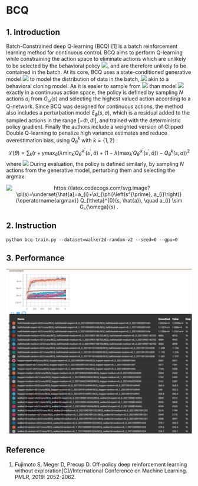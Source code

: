 # BCQ

## 1. Introduction

Batch-Constrained deep Q-learning (BCQ) [1] is a batch reinforcement learning method for continuous control. BCQ aims to perform Q-learning while constraining the action space to eliminate actions which are unlikely to be selected by the behavioral policy ![](http://latex.codecogs.com/svg.latex?\\pi_{b}), and are therefore unlikely to be contained in the batch. At its core, BCQ uses a state-conditioned generative model ![](https://latex.codecogs.com/svg.latex?G_{\\omega}:\\mathcal{S}&space;\\rightarrow&space;\\mathcal{A}) to model the distribution of data in the batch, ![](https://latex.codecogs.com/svg.latex?G_{\\omega}&space;\\approx&space;\\pi_{b}) akin to a behavioral cloning model. As it is easier to sample from ![](https://latex.codecogs.com/svg.latex?\\pi_{b}(a&space;\\mid&space;s)) than model ![](https://latex.codecogs.com/svg.latex?\\pi_{b}(a&space;\\mid&space;s)) exactly in a continuous action space, the policy is defined by sampling $N$ actions $a_{i}$ from $G_{\omega}(s)$ and selecting the highest valued action according to a Q-network. Since BCQ was designed for continuous actions, the method also includes a perturbation model $\xi_{\phi}(s, a)$, which is a residual added to the sampled actions in the range $[-\Phi, \Phi]$, and trained with the deterministic policy gradient. Finally the authors include a weighted version of Clipped Double Q-learning to penalize high variance estimates and reduce overestimation bias, using $Q_{\theta}^{k}$ with $k=\{1,2\}$ :
$$
\mathcal{L}(\theta)=\sum_{k}\left(r+\gamma \max _{\hat{a}}\left(\lambda \min _{k^{\prime}} Q_{\theta^{\prime}}^{k^{\prime}}\left(s^{\prime}, \hat{a}\right)+(1-\lambda) \max _{k^{\prime}} Q_{\theta^{\prime}}^{k^{\prime}}\left(s^{\prime}, \hat{a}\right)\right)-Q_{\theta}^{k}(s, a)\right)^{2}
$$
where ![](https://latex.codecogs.com/svg.latex?\\pi(s)=\\underset{\\hat{a}=a_{i}&plus;\\xi_{\phi}\\left(s^{\prime},&space;a_{i}\\right)}{\\operatorname{argmax}}&space;Q_{\\theta}^{0}(s,&space;\\hat{a}),&space;\\quad&space;a_{i}&space;\\sim&space;G_{\\omega}(s)&space;.$\\hat{a}=a_{i}&plus;\\xi_{\phi}\\left(s^{\\prime},&space;a_{i}\\right),&space;\\quad&space;a_{i}&space;\\sim&space;G_{\\omega}\\left(s^{\\prime}\\right).$) During evaluation, the policy is defined similarly, by sampling $N$ actions from the generative model, perturbing them and selecting the argmax:

<div align=center><img src="https://latex.codecogs.com/svg.image?\pi(s)=\underset{\hat{a}=a_{i}&plus;\xi_{\phi}\left(s^{\prime},&space;a_{i}\right)}{\operatorname{argmax}}&space;Q_{\theta}^{0}(s,&space;\hat{a}),&space;\quad&space;a_{i}&space;\sim&space;G_{\omega}(s)&space;." title="https://latex.codecogs.com/svg.image?\pi(s)=\underset{\hat{a}=a_{i}+\xi_{\phi}\left(s^{\prime}, a_{i}\right)}{\operatorname{argmax}} Q_{\theta}^{0}(s, \hat{a}), \quad a_{i} \sim G_{\omega}(s) ." /></div>

## 2. Instruction

```
python bcq-train.py --dataset=walker2d-random-v2 --seed=0 --gpu=0
```

## 3. Performance

<img src=".\imgs\5s0ZS1.png" alt="img" style="zoom:80%;" />

## Reference

1. Fujimoto S, Meger D, Precup D. Off-policy deep reinforcement learning without exploration[C]//International Conference on Machine Learning. PMLR, 2019: 2052-2062.

   

